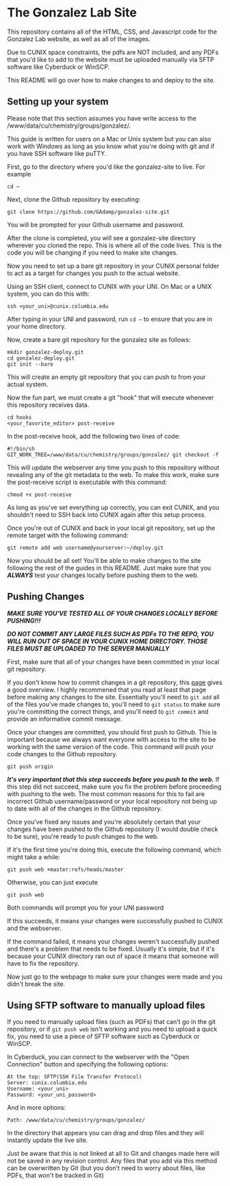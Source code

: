 # The Gonzalez Lab Site

This repository contains all of the HTML, CSS, and Javascript code for the Gonzalez Lab website, as well as all of the images.

Due to CUNIX space constraints, the pdfs are NOT included, and any PDFs that you'd like to add to the website must be uploaded manually via SFTP software like Cyberduck or WinSCP.

This README will go over how to make changes to and deploy to the site.

## Setting up your system 

Please note that this section assumes you have write access to the /www/data/cu/chemistry/groups/gonzalez/.

This guide is written for users on a Mac or Unix system but you can also work with Windows as long as you know what you're doing with git and if you have SSH software like puTTY.

First, go to the directory where you'd like the gonzalez-site to live. For example
	
	cd ~
	
Next, clone the Github repository by executing:

	git clone https://github.com/GAdamp/gonzalez-site.git

You will be prompted for your Github username and password. 

After the clone is completed, you will see a gonzalez-site directory wherever you cloned the repo. This is where all of the code lives. This is the code you will be changing if you need to make site changes.

Now you need to set up a bare git repository in your CUNIX personal folder to act as a target for changes you push to the actual website.

Using an SSH client, connect to CUNIX with your UNI. On Mac or a UNIX system, you can do this with:

	ssh <your_uni>@cunix.columbia.edu
	
After typing in your UNI and password, run `cd ~` to ensure that you are in your home directory.

Now, create a bare git repository for the gonzalez site as follows:

	mkdir gonzalez-deploy.git
	cd gonzalez-deploy.git
	git init --bare
	
This will create an empty git repository that you can push to from your actual system.

Now the fun part, we must create a git "hook" that will execute whenever this repository receives data.

	cd hooks
	<your_favorite_editor> post-receive
	
In the post-receive hook, add the following two lines of code:

	#!/bin/sh
	GIT_WORK_TREE=/www/data/cu/chemistry/groups/gonzalez/ git checkout -f
	
This will update the webserver any time you push to this repository without revealing any of the git metadata to the web. To make this work, make sure the post-receive script is executable with this command:

	chmod +x post-receive
	
As long as you've set everything up correctly, you can exit CUNIX, and you shouldn't need to SSH back into CUNIX again after this setup process.

Once you're out of CUNIX and back in your local git repository, set up the remote target with the following command:

	git remote add web username@yourserver:~/deploy.git
	
Now you should be all set! You'll be able to make changes to the site following the rest of the guides in this README. Just make sure that you ***ALWAYS*** test your changes locally before pushing them to the web.


## Pushing Changes

***MAKE SURE YOU'VE TESTED ALL OF YOUR CHANGES LOCALLY BEFORE PUSHING!!!*** 

***DO NOT COMMIT ANY LARGE FILES SUCH AS PDFs TO THE REPO, YOU WILL RUN OUT OF SPACE IN YOUR CUNIX HOME DIRECTORY. THOSE FILES MUST BE UPLOADED TO THE SERVER MANUALLY***

First, make sure that all of your changes have been committed in your local git repository.

If you don't know how to commit changes in a git repository, this [page](http://git-scm.com/book/en/Git-Basics-Recording-Changes-to-the-Repository) gives a good overview. I highly recommened that you read at least that page before making any changes to the site. Essentially you'll need to `git add` all of the files you've made changes to, you'll need to `git status` to make sure you're committing the correct things, and you'll need to `git commit` and provide an informative commit message.

Once your changes are committed, you should first push to Github. This is important because we always want everyone with access to the site to be working with the same version of the code. This command will push your code changes to the Github repository. 

	git push origin
	
***It's very important that this step succeeds before you push to the web.*** If this step did not succeed, make sure you fix the problem before proceeding with pushing to the web. The most common reasons for this to fail are incorrect Github username/password or your local repository not being up to date with all of the changes in the Github repository. 

Once you've fixed any issues and you're absolutely certain that your changes have been pushed to the Github repository (I would double check to be sure), you're ready to push changes to the web.

If it's the first time you're doing this, execute the following command, which might take a while:

	git push web +master:refs/heads/master
	
Otherwise, you can just execute
	
	git push web
	
Both commands will prompt you for your UNI password
	
If this succeeds, it means your changes were successfully pushed to CUNIX and the webserver.

If the command failed, it means your changes weren't successfully pushed and there's a problem that needs to be fixed. Usually it's simple, but if it's because your CUNIX directory ran out of space it means that someone will have to fix the repository.

Now just go to the webpage to make sure your changes were made and you didn't break the site.

## Using SFTP software to manually upload files

If you need to manually upload files (such as PDFs) that can't go in the git repository, or if `git push web` isn't working and you need to upload a quick fix, you need to use a piece of SFTP software such as Cyberduck or WinSCP.

In Cyberduck, you can connect to the webserver with the "Open Connection" button and specifying the following options:

	At the top: SFTP(SSH File Transfer Protocol)
	Server: cunix.columbia.edu
	Username: <your_uni>
	Password: <your_uni_password>
	
And in more options:
	
	Path: /www/data/cu/chemistry/groups/gonzalez/
	
In the directory that appears you can drag and drop files and they will instantly update the live site.

Just be aware that this is not linked at all to Git and changes made here will not be saved in any revision control. Any files that you add via this method can be overwritten by Git (but you don't need to worry about files, like PDFs, that won't be tracked in Git)


	




	

